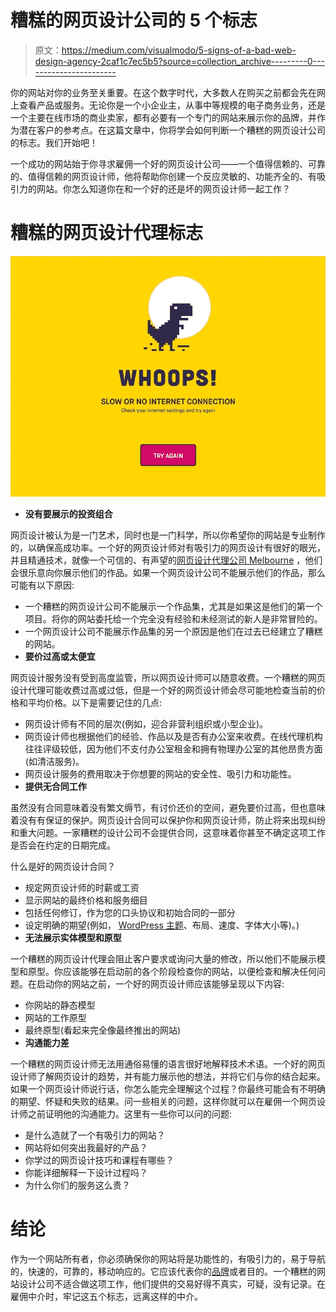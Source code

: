 # 糟糕的网页设计公司的 5 个标志

> 原文：<https://medium.com/visualmodo/5-signs-of-a-bad-web-design-agency-2caf1c7ec5b5?source=collection_archive---------0----------------------->

你的网站对你的业务至关重要。在这个数字时代，大多数人在购买之前都会先在网上查看产品或服务。无论你是一个小企业主，从事中等规模的电子商务业务，还是一个主要在线市场的商业卖家，都有必要有一个专门的网站来展示你的品牌，并作为潜在客户的参考点。在这篇文章中，你将学会如何判断一个糟糕的网页设计公司的标志。我们开始吧！

一个成功的网站始于你寻求雇佣一个好的网页设计公司——一个值得信赖的、可靠的、值得信赖的网页设计师，他将帮助你创建一个反应灵敏的、功能齐全的、有吸引力的网站。你怎么知道你在和一个好的还是坏的网页设计师一起工作？

# 糟糕的网页设计代理标志

![](img/4155cfb3bfcee536768e1195f2606e73.png)

*   **没有要展示的投资组合**

网页设计被认为是一门艺术，同时也是一门科学，所以你希望你的网站是专业制作的，以确保高成功率。一个好的网页设计师对有吸引力的网页设计有很好的眼光，并且精通技术，就像一个可信的、有声望的[网页设计代理公司 Melbourne](https://www.straightoutdigital.com.au/website-development/) ，他们会很乐意向你展示他们的作品。如果一个网页设计公司不能展示他们的作品，那么可能有以下原因:

*   一个糟糕的网页设计公司不能展示一个作品集，尤其是如果这是他们的第一个项目。将你的网站委托给一个完全没有经验和未经测试的新人是非常冒险的。
*   一个网页设计公司不能展示作品集的另一个原因是他们在过去已经建立了糟糕的网站。
*   **要价过高或太便宜**

网页设计服务没有受到高度监管，所以网页设计师可以随意收费。一个糟糕的网页设计代理可能收费过高或过低，但是一个好的网页设计师会尽可能地检查当前的价格和平均价格。以下是需要记住的几点:

*   网页设计师有不同的层次(例如，迎合非营利组织或小型企业)。
*   网页设计师也根据他们的经验、作品以及是否有办公室来收费。在线代理机构往往评级较低，因为他们不支付办公室租金和拥有物理办公室的其他昂贵方面(如清洁服务)。
*   网页设计服务的费用取决于你想要的网站的安全性、吸引力和功能性。
*   **提供无合同工作**

虽然没有合同意味着没有繁文缛节，有讨价还价的空间，避免要价过高，但也意味着没有有保证的保护。网页设计合同可以保护你和网页设计师，防止将来出现纠纷和重大问题。一家糟糕的设计公司不会提供合同，这意味着你甚至不确定这项工作是否会在约定的日期完成。

什么是好的网页设计合同？

*   规定网页设计师的时薪或工资
*   显示网站的最终价格和服务细目
*   包括任何修订，作为您的口头协议和初始合同的一部分
*   设定明确的期望(例如， [WordPress 主题](https://visualmodo.com/wordpress-themes/)、布局、速度、字体大小等)。)
*   **无法展示实体模型和原型**

一个糟糕的网页设计代理会阻止客户要求或询问大量的修改，所以他们不能展示模型和原型。你应该能够在启动前的各个阶段检查你的网站，以便检查和解决任何问题。在启动你的网站之前，一个好的网页设计师应该能够呈现以下内容:

*   你网站的静态模型
*   网站的工作原型
*   最终原型(看起来完全像最终推出的网站)
*   **沟通能力差**

一个糟糕的网页设计师无法用通俗易懂的语言很好地解释技术术语。一个好的网页设计师了解网页设计的趋势，并有能力展示他的想法，并将它们与你的结合起来。如果一个网页设计师说行话，你怎么能完全理解这个过程？你最终可能会有不明确的期望、怀疑和失败的结果。问一些相关的问题，这样你就可以在雇佣一个网页设计师之前证明他的沟通能力。这里有一些你可以问的问题:

*   是什么造就了一个有吸引力的网站？
*   网站将如何突出我最好的产品？
*   你学过的网页设计技巧和课程有哪些？
*   你能详细解释一下设计过程吗？
*   为什么你们的服务这么贵？

# 结论

作为一个网站所有者，你必须确保你的网站将是功能性的，有吸引力的，易于导航的，快速的，可靠的，移动响应的。它应该代表你的[品牌](https://awards.visualmodo.com/)或者目的。一个糟糕的网站设计公司不适合做这项工作，他们提供的交易好得不真实，可疑，没有记录。在雇佣中介时，牢记这五个标志，远离这样的中介。